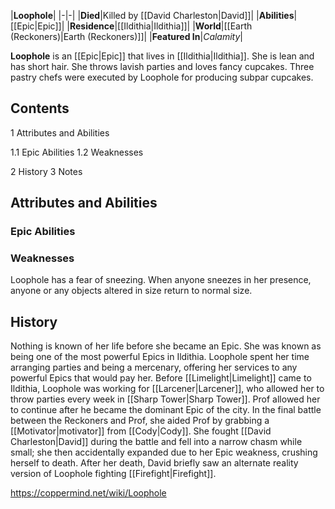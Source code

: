 |**Loophole**|
|-|-|
|**Died**|Killed by [[David Charleston\|David]]|
|**Abilities**|[[Epic\|Epic]]|
|**Residence**|[[Ildithia\|Ildithia]]|
|**World**|[[Earth (Reckoners)\|Earth (Reckoners)]]|
|**Featured In**|*Calamity*|

**Loophole** is an [[Epic\|Epic]] that lives in [[Ildithia\|Ildithia]]. She is lean and has short hair. She throws lavish parties and loves fancy cupcakes. Three pastry chefs were executed by Loophole for producing subpar cupcakes.

## Contents

1 Attributes and Abilities

1.1 Epic Abilities
1.2 Weaknesses


2 History
3 Notes


## Attributes and Abilities
### Epic Abilities

### Weaknesses
Loophole has a fear of sneezing. When anyone sneezes in her presence, anyone or any objects altered in size return to normal size.

## History
Nothing is known of her life before she became an Epic. She was known as being one of the most powerful Epics in Ildithia. Loophole spent her time arranging parties and being a mercenary, offering her services to any powerful Epics that would pay her.
Before [[Limelight\|Limelight]] came to Ildithia, Loophole was working for [[Larcener\|Larcener]], who allowed her to throw parties every week in [[Sharp Tower\|Sharp Tower]]. Prof allowed her to continue after he became the dominant Epic of the city. In the final battle between the Reckoners and Prof, she aided Prof by grabbing a [[Motivator\|motivator]] from [[Cody\|Cody]]. She fought [[David Charleston\|David]] during the battle and fell into a narrow chasm while small; she then accidentally expanded due to her Epic weakness, crushing herself to death. After her death, David briefly saw an alternate reality version of Loophole fighting [[Firefight\|Firefight]].



https://coppermind.net/wiki/Loophole